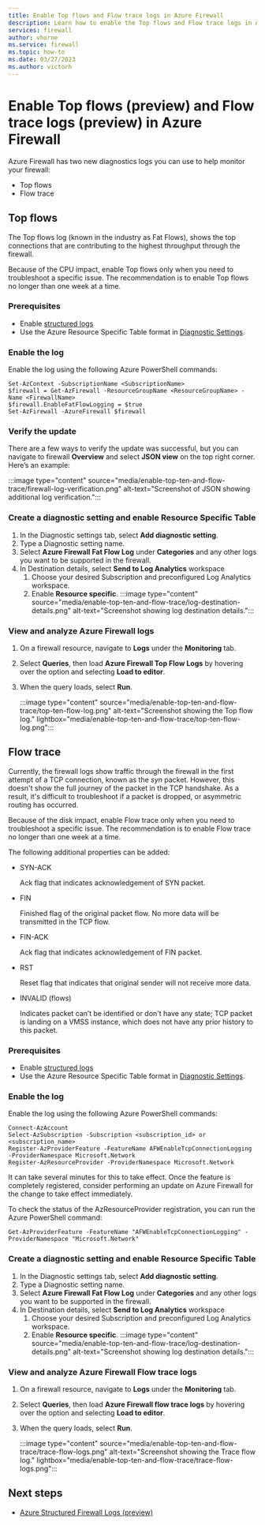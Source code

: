 ```yaml
---
title: Enable Top flows and Flow trace logs in Azure Firewall 
description: Learn how to enable the Top flows and Flow trace logs in Azure Firewall
services: firewall
author: vhorne
ms.service: firewall
ms.topic: how-to
ms.date: 03/27/2023
ms.author: victorh 
---
```


# Enable Top flows (preview) and Flow trace logs (preview) in Azure Firewall

Azure Firewall has two new diagnostics logs you can use to help monitor your firewall:

- Top flows
- Flow trace

## Top flows

The Top flows log (known in the industry as Fat Flows), shows the top connections that are contributing to the highest throughput through the firewall.

Because of the CPU impact, enable Top flows only when you need to troubleshoot a specific issue. The recommendation is to enable Top flows no longer than one week at a time.

### Prerequisites

- Enable [structured logs](firewall-structured-logs.md#enabledisable-structured-logs)
- Use the Azure Resource Specific Table format in [Diagnostic Settings](firewall-diagnostics.md#enable-diagnostic-logging-through-the-azure-portal).

### Enable the log

Enable the log using the following Azure PowerShell commands:

```azurepowershell
Set-AzContext -SubscriptionName <SubscriptionName>
$firewall = Get-AzFirewall -ResourceGroupName <ResourceGroupName> -Name <FirewallName>
$firewall.EnableFatFlowLogging = $true
Set-AzFirewall -AzureFirewall $firewall
```
### Verify the update

There are a few ways to verify the update was successful, but you can navigate to firewall **Overview** and select **JSON view** on the top right corner. Here’s an example:

:::image type="content" source="media/enable-top-ten-and-flow-trace/firewall-log-verification.png" alt-text="Screenshot of JSON showing additional log verification.":::

### Create a diagnostic setting and enable Resource Specific Table

1. In the Diagnostic settings tab, select **Add diagnostic setting**.
2. Type a Diagnostic setting name.
3. Select **Azure Firewall Fat Flow Log** under **Categories** and any other logs you want to be supported in the firewall.
4. In Destination details, select  **Send to Log Analytics** workspace
   1. Choose your desired Subscription and preconfigured Log Analytics workspace.
   1. Enable **Resource specific**.
   :::image type="content" source="media/enable-top-ten-and-flow-trace/log-destination-details.png" alt-text="Screenshot showing log destination details.":::

### View and analyze Azure Firewall logs

1. On a firewall resource, navigate to **Logs** under the **Monitoring** tab.
2. Select **Queries**, then load **Azure Firewall Top Flow Logs** by hovering over the option and selecting **Load to editor**.
3. When the query loads, select **Run**.

   :::image type="content" source="media/enable-top-ten-and-flow-trace/top-ten-flow-log.png" alt-text="Screenshot showing the Top flow log." lightbox="media/enable-top-ten-and-flow-trace/top-ten-flow-log.png":::

## Flow trace

Currently, the firewall logs show traffic through the firewall in the first attempt of a TCP connection, known as the *syn* packet. However, this doesn't show the full journey of the packet in the TCP handshake. As a result, it's difficult to troubleshoot if a packet is dropped, or asymmetric routing has occurred.

Because of the disk impact, enable Flow trace only when you need to troubleshoot a specific issue. The recommendation is to enable Flow trace no longer than one week at a time.

The following additional properties can be added: 
- SYN-ACK

   Ack flag that indicates acknowledgement of SYN packet. 
- FIN

   Finished flag of the original packet flow. No more data will be transmitted in the TCP flow. 
- FIN-ACK

   Ack flag that indicates acknowledgement of FIN packet. 

- RST

   Reset flag that indicates that original sender will not receive more data.

- INVALID (flows)

   Indicates packet can’t be identified or don't have any state; TCP packet is landing on a VMSS instance, which does not have any prior history to this packet.

### Prerequisites

- Enable [structured logs](firewall-structured-logs.md#enabledisable-structured-logs)
- Use the Azure Resource Specific Table format in [Diagnostic Settings](firewall-diagnostics.md#enable-diagnostic-logging-through-the-azure-portal).

### Enable the log

Enable the log using the following Azure PowerShell commands:

```azurepowershell
Connect-AzAccount 
Select-AzSubscription -Subscription <subscription_id> or <subscription_name>
Register-AzProviderFeature -FeatureName AFWEnableTcpConnectionLogging -ProviderNamespace Microsoft.Network
Register-AzResourceProvider -ProviderNamespace Microsoft.Network
```

It can take several minutes for this to take effect. Once the feature is completely registered, consider performing an update on Azure Firewall for the change to take effect immediately.

To check the status of the AzResourceProvider registration, you can run the Azure PowerShell command:

`Get-AzProviderFeature -FeatureName "AFWEnableTcpConnectionLogging" -ProviderNamespace "Microsoft.Network"`

### Create a diagnostic setting and enable Resource Specific Table

1. In the Diagnostic settings tab, select **Add diagnostic setting**.
2. Type a Diagnostic setting name.
3. Select **Azure Firewall Fat Flow Log** under **Categories** and any other logs you want to be supported in the firewall.
4. In Destination details, select  **Send to Log Analytics** workspace
   1. Choose your desired Subscription and preconfigured Log Analytics workspace.
   1. Enable **Resource specific**.
   :::image type="content" source="media/enable-top-ten-and-flow-trace/log-destination-details.png" alt-text="Screenshot showing log destination details.":::

### View and analyze Azure Firewall Flow trace logs

1. On a firewall resource, navigate to **Logs** under the **Monitoring** tab.
2. Select **Queries**, then load **Azure Firewall flow trace logs** by hovering over the option and selecting **Load to editor**.
3. When the query loads, select **Run**.

   :::image type="content" source="media/enable-top-ten-and-flow-trace/trace-flow-logs.png" alt-text="Screenshot showing the Trace flow log." lightbox="media/enable-top-ten-and-flow-trace/trace-flow-logs.png":::


## Next steps

- [Azure Structured Firewall Logs (preview)](firewall-structured-logs.md)
